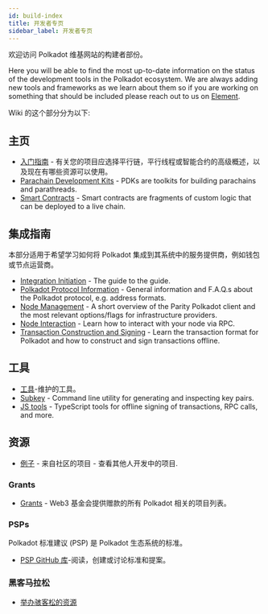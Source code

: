 ```yaml
---
id: build-index
title: 开发者专页
sidebar_label: 开发者专页
---
```


欢迎访问 Polkadot 维基网站的构建者部份。

Here you will be able to find the most up-to-date information on the status of the development tools in the Polkadot ecosystem. We are always adding new tools and frameworks as we learn about them so if you are working on something that should be included please reach out to us on [Element](https://app.element.io/#/room/#polkadot-watercooler:matrix.org).

Wiki 的这个部分分为以下:

## 主页

- [入门指南](build-build-with-polkadot) - 有关您的项目应选择平行链，平行线程或智能合约的高级概述，以及现在有哪些资源可以使用。
- [Parachain Development Kits](build-pdk) - PDKs are toolkits for building parachains and parathreads.
- [Smart Contracts](build-smart-contracts) - Smart contracts are fragments of custom logic that can be deployed to a live chain.

## 集成指南

本部分适用于希望学习如何将 Polkadot 集成到其系统中的服务提供商，例如钱包或节点运营商。

- [Integration Initiation](build-integration) - The guide to the guide.
- [Polkadot Protocol Information](build-protocol-info) - General information and F.A.Q.s about the Polkadot protocol, e.g. address formats.
- [Node Management](build-node-management) - A short overview of the Parity Polkadot client and the most relevant options/flags for infrastructure providers.
- [Node Interaction](build-node-interaction) - Learn how to interact with your node via RPC.
- [Transaction Construction and Signing](build-transaction-construction) - Learn the transaction format for Polkadot and how to construct and sign transactions offline.

## 工具

- [工具](build-tools-index)-维护的工具。
- [Subkey](https://substrate.dev/docs/en/knowledgebase/integrate/subkey) - Command line utility for generating and inspecting key pairs.
- [JS tools](https://github.com/polkadot-js/tools) - TypeScript tools for offline signing of transactions, RPC calls, and more.

## 资源

- [例子](build-examples-index) - 来自社区的项目 - 查看其他人开发中的项目.

### Grants

- [Grants](grants) - Web3 基金会提供赠款的所有 Polkadot 相关的项目列表。

### PSPs

Polkadot 标准建议 (PSP) 是 Polkadot 生态系统的标准。

- [ PSP GitHub 库](https://github.com/w3f/PSPs)-阅读，创建或讨论标准和提案。

### 黑客马拉松

- [举办骇客松的资源](build-hackathon)
